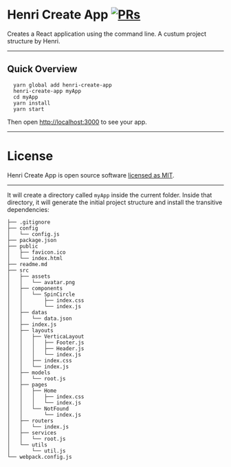 # Henri Create App [![PRs](https://img.shields.io/badge/PRs-welcome-green.svg)](https://github.com/Henri-Zhang/henri-create-app/pulls)

Creates a React application using the command line. A custum project structure by Henri.

---

## Quick Overview

```
  yarn global add henri-create-app
  henri-create-app myApp
  cd myApp
  yarn install
  yarn start
```

Then open [http://localhost:3000](http://localhost:3000) to see your app.

---

# License

Henri Create App is open source software [licensed as MIT](https://github.com/Henri-Zhang/henri-create-app/blob/master/LICENSE).

---

It will create a directory called `myApp` inside the current folder.
Inside that directory, it will generate the initial project structure and install the transitive dependencies:

```
├── .gitignore
├── config
│   └── config.js
├── package.json
├── public
│   ├── favicon.ico
│   └── index.html
├── readme.md
├── src
│   ├── assets
│   │   └── avatar.png
│   ├── components
│   │   └── SpinCircle
│   │       ├── index.css
│   │       └── index.js
│   ├── datas
│   │   └── data.json
│   ├── index.js
│   ├── layouts
│   │   ├── VerticaLayout
│   │   │   ├── Footer.js
│   │   │   ├── Header.js
│   │   │   └── index.js
│   │   ├── index.css
│   │   └── index.js
│   ├── models
│   │   └── root.js
│   ├── pages
│   │   ├── Home
│   │   │   ├── index.css
│   │   │   └── index.js
│   │   └── NotFound
│   │       └── index.js
│   ├── routers
│   │   └── index.js
│   ├── services
│   │   └── root.js
│   └── utils
│       └── util.js
└── webpack.config.js
```
